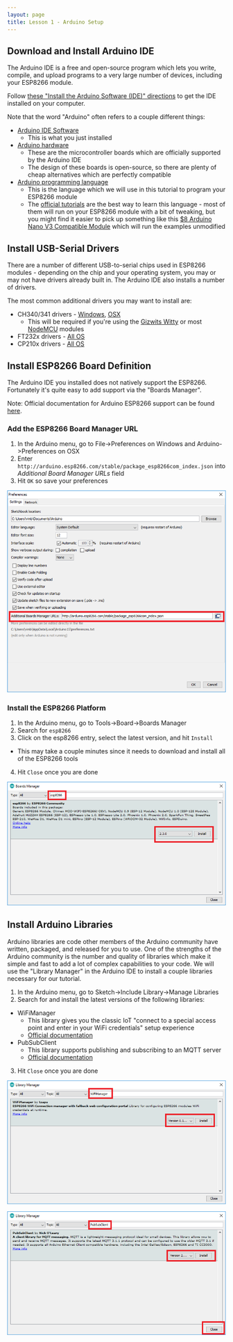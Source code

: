 ```yaml
---
layout: page
title: Lesson 1 - Arduino Setup
---
```


## Download and Install Arduino IDE

The Arduino IDE is a free and open-source program which lets you write, compile, and upload programs to a very large number of devices, including your ESP8266 module.

Follow [these "Install the Arduino Software (IDE)" directions](https://www.arduino.cc/en/Guide/HomePage) to get the IDE installed on your computer. 

Note that the word "Arduino" often refers to a couple different things:

* [Arduino IDE Software](https://www.arduino.cc/en/Main/Software)
  * This is what you just installed
* [Arduino hardware](https://www.arduino.cc/en/Main/Products)
  * These are the microcontroller boards which are officially supported by the Arduino IDE
  * The design of these boards is open-source, so there are plenty of cheap alternatives which are perfectly compatible
* [Arduino programming language](https://www.arduino.cc/en/Reference/HomePage) 
  * This is the language which we will use in this tutorial to program your ESP8266 module
  * The [official tutorials](https://www.arduino.cc/en/Tutorial/BuiltInExamples) are the best way to learn this language - most of them will run on your ESP8266 module with a bit of tweaking, but you might find it easier to pick up something like this [$8 Arduino Nano V3 Compatible Module](https://www.amazon.com/Qunqi-Nano-V3-0-ATmega328-Arduino/dp/B010LQJIF0) which will run the examples unmodified


## Install USB-Serial Drivers

There are a number of different USB-to-serial chips used in ESP8266 modules - depending on the chip and your operating system, you may or may not have drivers already built in. The Arduino IDE also installs a number of drivers.

The most common additional drivers you may want to install are:

* CH340/341 drivers - [Windows](http://www.wch.cn/download/CH341SER_ZIP.html), [OSX](http://www.wch.cn/download/CH341SER_MAC_ZIP.html)
  * This will be required if you're using the [Gizwits Witty](../Witty/info.html) or most [NodeMCU](../NodeMCU/info.html) modules
* FT232x drivers - [All OS](http://www.ftdichip.com/Drivers/VCP.htm)
* CP210x drivers - [All OS](http://www.silabs.com/products/mcu/Pages/USBtoUARTBridgeVCPDrivers.aspx)


## Install ESP8266 Board Definition

The Arduino IDE you installed does not natively support the ESP8266. Fortunately it's quite easy to add support via the "Boards Manager".

Note: Official documentation for Arduino ESP8266 support can be found [here](https://github.com/esp8266/Arduino).

### Add the ESP8266 Board Manager URL

1. In the Arduino menu, go to File->Preferences on Windows and Arduino->Preferences on OSX
2. Enter ```http://arduino.esp8266.com/stable/package_esp8266com_index.json``` into *Additional Board Manager URLs* field
3. Hit ```OK``` so save your preferences

![Arduino Preferences](arduino_preferences.png "Arduino Preferences")

### Install the ESP8266 Platform

1. In the Arduino menu, go to Tools->Board->Boards Manager
2. Search for ```esp8266```
3. Click on the esp8266 entry, select the latest version, and hit ```Install```
  * This may take a couple minutes since it needs to download and install all of the ESP8266 tools
4. Hit ```Close``` once you are done

![Arduino Boards Manager](arduino_boards_manager.png "Arduino Boards Manager")


## Install Arduino Libraries

Arduino libraries are code other members of the Arduino community have written, packaged, and released for you to use. One of the strengths of the Arduino community is the number and quality of libraries which make it simple and fast to add a lot of complex capabilities to your code. We will use the "Library Manager" in the Arduino IDE to install a couple libraries necessary for our tutorial.

1. In the Arduino menu, go to Sketch->Include Library->Manage Libraries
2. Search for and install the latest versions of the following libraries:
  * WiFiManager
    * This library gives you the classic IoT "connect to a special access point and enter in your WiFi credentials" setup experience
    * [Official documentation](https://github.com/tzapu/WiFiManager)
  * PubSubClient
    * This library supports publishing and subscribing to an MQTT server
    * [Official documentation](http://pubsubclient.knolleary.net/)
3. Hit ```Close``` once you are done

![Arduino Library Manager WifiManager](arduino_library_manager_wifimanager.png "Arduino Library Manager WifiManager")

![Arduino Library Manager PubSubClient](arduino_library_manager_pubsubclient.png "Arduino Library Manager PubSubClient")




